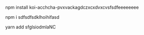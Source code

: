 npm install koi-acchcha-pvxvackagdczxcxdvxcvsfsdfeeeeeeee


npm i sdfsdfsdklhoihifasd


yarn add sfglsiodmlaNC
